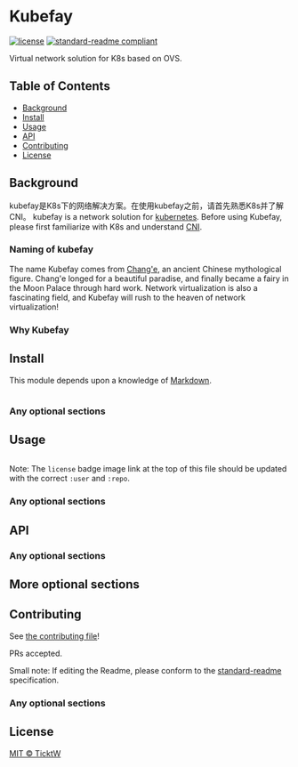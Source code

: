 # Kubefay

[![license](https://img.shields.io/github/license/TicktW/kubefay)](LICENSE)
[![standard-readme compliant](https://img.shields.io/badge/readme%20style-standard-brightgreen.svg?style=flat-square)](https://github.com/RichardLitt/standard-readme)

Virtual network solution for K8s based on OVS.

## Table of Contents

- [Background](#background)
- [Install](#install)
- [Usage](#usage)
- [API](#api)
- [Contributing](#contributing)
- [License](#license)

## Background
kubefay是K8s下的网络解决方案。在使用kubefay之前，请首先熟悉K8s并了解CNI。
kubefay is a network solution for [kubernetes](https://kubernetes.io/docs/home/). Before using Kubefay, please first familiarize with K8s and understand [CNI](https://github.com/containernetworking/cni).

### Naming of kubefay
The name Kubefay comes from [Chang'e](https://en.wikipedia.org/wiki/Chang%27e), an ancient Chinese mythological figure. Chang'e longed for a beautiful paradise, and finally became a fairy in the Moon Palace through hard work. Network virtualization is also a fascinating field, and Kubefay will rush to the heaven of network virtualization!

### Why Kubefay


## Install

This module depends upon a knowledge of [Markdown]().

```
```

### Any optional sections

## Usage

```
```

Note: The `license` badge image link at the top of this file should be updated with the correct `:user` and `:repo`.

### Any optional sections

## API

### Any optional sections

## More optional sections

## Contributing

See [the contributing file](CONTRIBUTING.md)!

PRs accepted.

Small note: If editing the Readme, please conform to the [standard-readme](https://github.com/RichardLitt/standard-readme) specification.

### Any optional sections

## License

[MIT © TicktW](./LICENSE)